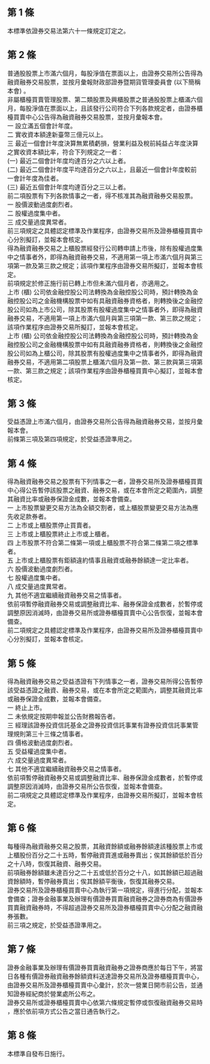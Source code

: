 第 1 條
-------
本標準依證券交易法第六十一條規定訂定之。

第 2 條
-------
普通股股票上市滿六個月，每股淨值在票面以上，由證券交易所公告得為  
融資融券交易股票，並按月彙報財政部證券暨期貨管理委員會 (以下簡稱  
本會) 。  
非屬櫃檯買賣管理股票、第二類股票及興櫃股票之普通股股票上櫃滿六個  
月，每股淨值在票面以上，且該發行公司符合下列各款規定者，由證券櫃  
檯買賣中心公告得為融資融券交易股票，並按月彙報本會。  
一  設立滿五個會計年度。  
二  實收資本額達新臺幣三億元以上。  
三  最近一個會計年度決算無累積虧損，營業利益及稅前純益占年度決算  
    之實收資本額比率，符合下列規定之一者：  
 (一) 最近二個會計年度均達百分之六以上者。  
 (二) 最近二個會計年度平均達百分之六以上，且最近一個會計年度較前  
      一會計年度為佳者。  
 (三) 最近五個會計年度均達百分之三以上者。  
前二項股票有下列各款情事之一者，得不核准其為融資融券交易股票。  
一  股價波動過度劇烈者。  
二  股權過度集中者。  
三  成交量過度異常者。  
前三項規定之具體認定標準及作業程序，由證券交易所及證券櫃檯買賣中  
心分別擬訂，並報本會核定。  
得為融資融券交易之上櫃股票經發行公司轉申請上市後，除有股權過度集  
中之情事者外，即得為融資融券交易，不適用第一項上市滿六個月與第三  
項第一款及第三款之規定；該項作業程序由證券交易所擬訂，並報本會核  
定。  
前項規定於修正施行前已轉上市但未滿六個月者，亦適用之。  
上市 (櫃) 公司依金融控股公司法轉換為金融控股公司時，預計轉換為金  
融控股公司之金融機構股票中如有具融資融券資格者，則轉換後之金融控  
股公司如為上市公司，除其股票有股權過度集中之情事者外，即得為融資  
融券交易，不適用第一項上市滿六個月與第三項第一款、第三款之規定；  
該項作業程序由證券交易所擬訂，並報本會核定。  
上市 (櫃) 公司依金融控股公司法轉換為金融控股公司時，預計轉換為金  
融控股公司之金融機構股票中如有具融資融券資格者，則轉換後之金融控  
股公司如為上櫃公司，除其股票有股權過度集中之情事者外，即得為融資  
融券交易，不適用第二項股票上櫃滿六個月及第一款、第三款與第三項第  
一款、第三款之規定；該項作業程序由證券櫃檯買賣中心擬訂，並報本會  
核定。

第 3 條
-------
受益憑證上市滿六個月，由證券交易所公告得為融資融券交易，並按月彙  
報本會。  
前條第三項及第四項規定，於受益憑證準用之。

第 4 條
-------
得為融資融券交易之股票有下列情事之一者，證券交易所及證券櫃檯買賣  
中心得公告暫停該股票之融資、融券交易，或在本會所定之範圍內，調整  
其融資比率或融券保證金成數，並報本會備查。  
一  上市股票變更交易方法為全額交割者，或上櫃股票變更交易方法為應  
    先收足款券者。  
二  上市或上櫃股票停止買賣者。  
三  上市或上櫃股票終止上市或上櫃者。  
四  上市股票不符合第二條第一項或上櫃股票不符合第二條第二項之標準  
    者。  
五  上市或上櫃股票有鉅額違約情事且融資或融券餘額達一定比率者。  
六  股價波動過度劇烈者。  
七  股權過度集中者。  
八  成交量過度異常者。  
九  其他不適宜繼續融資融券交易之情事者。  
依前項暫停融資融券交易或調整融資比率、融券保證金成數者，於暫停或  
調整原因消滅時，由證券交易所或證券櫃檯買賣中心公告恢復，並報本會  
備查。  
前二項規定之具體認定標準及作業程序，由證券交易所及證券櫃檯買賣中  
心分別擬訂，並報本會核定。

第 5 條
-------
得為融資融券交易之受益憑證有下列情事之一者，證券交易所得公告暫停  
該受益憑證之融資、融券交易，或在本會所定之範圍內，調整其融資比率  
或融券保證金成數，並報本會備查。  
一  終止上市。  
二  未依規定按期申報並公告財務報告者。  
三  經理該證券投資信託基金之證券投資信託事業有證券投資信託事業管  
    理規則第三十三條之情事者。  
四  價格波動過度劇烈者。  
五  受益權過度集中者。  
六  成交量過度異常者。  
七  其他不適宜繼續融資融券交易之情事者。  
依前項暫停融資融券交易或調整融資比率、融券保證金成數者，於暫停或  
調整原因消滅時，由證券交易所公告恢復，並報本會備查。  
前二項規定之具體認定標準及作業程序，由證券交易所擬訂，並報本會核  
定。

第 6 條
-------
每種得為融資融券交易之股票，其融資餘額或融券餘額達該種股票上市或  
上櫃股份百分之二十五時，暫停融資買進或融券賣出；俟其餘額低於百分  
之十八時，恢復其融資、融券交易。  
前項融券餘額雖未達百分之二十五或低於百分之十八，如其餘額已超過融  
資餘額時，暫停融券賣出；俟其餘額平衡後，恢復其融券交易。  
證券交易所及證券櫃檯買賣中心為執行第一項規定，得進行分配，並報本  
會備查；證券金融事業及辦理有價證券買賣融資融券之證券商為有價證券  
買賣融資融券時，不得超過證券交易所及證券櫃檯買賣中心分配之融資融  
券張數。  
前三項之規定，於受益憑證準用之。

第 7 條
-------
證券金融事業及辦理有價證券買賣融資融券之證券商應於每日下午，將當  
日各種有價證券融資融券餘額資料送達證券交易所及證券櫃檯買賣中心，  
由證券交易所及證券櫃檯買賣中心彙計，於次一營業日開市前公告，並通  
知證券經紀商於營業處所公布之。  
證券交易所或證券櫃檯買賣中心依第六條規定暫停或恢復融資融券交易時  
，應於依前項方式公告之當日通告執行之。

第 8 條
-------
本標準自發布日施行。

